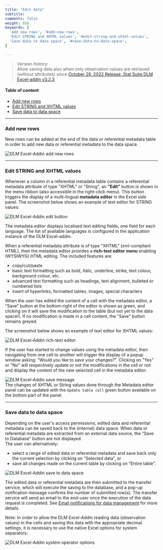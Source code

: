 ```yaml
---
title: "Edit data"
subtitle: 
comments: false
weight: 850
keywords: [
  'Add new rows', '#add-new-rows',
  'Edit STRING and XHTML values', '#edit-string-and-xhtml-values',
  'Save data to data space', '#save-data-to-data-space',
]

---
```


> *Version history:*  
> Allow saving data also when only observation values are retrieved (without attributes) since [October 26, 2022 Release .Stat Suite DLM Excel-addin v3.2.3](https://sis-cc.gitlab.io/dotstatsuite-documentation/changelog/#october-26-2022)  

#### Table of content
- [Add new rows](#add-new-rows)
- [Edit STRING and XHTML values](#edit-string-and-xhtml-values)
- [Save data to data space](#save-data-to-data-space)

---

### Add new rows
New rows can be added at the end of the data or referential metadata table in order to add new data or referential metadata to the data space.

![DLM Excel-Addin add new rows](/dotstatsuite-documentation/images/dlm-excel-addin-new-rows.png)

---

### Edit STRING and XHTML values
Whenever a column in a referential metadata table contains a referential metadata attribute of type "XHTML" or "String", an **"Edit"** button is shown in the menu ribbon (also accessible in the right-click menu). This button triggers the display of a multi-lingual **metadata editor** in the Excel side panel. The screenshot below shows an example of text editor for STRING values:

![DLM Excel-Addin edit button](/dotstatsuite-documentation/images/dlm-excel-addin-edit-string-values.png)

The metadata editor displays localised text editing fields, one field for each language. The list of available languages is configured in the application instance of the DLM Excel-addin.

When a referential metadata attribute is of type "XHTML" (xml-compliant HTML), then the metadata editor provides a **rich-text editor menu** enabling (WYSIWYG) HTML editing. The included features are:  
- copy/cut/paste
- basic text formatting such as bold, italic, underline, strike, text colour, background colour, etc.
- advanced text formatting such as headings, text alignment, bulleted or numbered lists
- insert of hyperlinks, formatted tables, images, special characters

When the user has edited the content of a cell with the metadata editor, a "Save" button at the bottom-right of the editor is shown as green, and clicking on it will save the modification to the table (but not yet to the data space!). If no modification is made in a cell content, the "Save" button remains greyed.

The screenshot below shows an example of text editor for XHTML values:

![DLM Excel-Addin rich-text editor](/dotstatsuite-documentation/images/dlm-excel-addin-edit-html-values.png)

If the user has started to change values using the metadata editor, then navigating from one cell to another will trigger the display of a popup window asking: "Would you like to save your changes?". Clicking on "Yes" or "No" will respectively update or not the modifications in the cell or not and display the content of the new selected cell in the metadata editor. 

![DLM Excel-Addin save message](/dotstatsuite-documentation/images/dlm-excel-addin-save-message.png)  
The changes of XHTML or String values done through the Metadata editor panel can be updated with the `Update table cell` green button available on the bottom part of the panel.  


---

### Save data to data space
Depending on the user's access permissions, edited data and referential metadata can be saved back to the (internal) data space. When data or referential metadata are extracted from an external data source, the “Save to Database” button are not displayed.  
The user can alternatively:
- select a range of edited data or referential metadata and save back only the current selection by clicking on “Selected data”, or
- save all changes made on the current table by clicking on “Entire table”.

![DLM Excel-Addin save to data space](/dotstatsuite-documentation/images/dlm-excel-addin-save-data.png)

The edited data or referential metadata are then submitted to the transfer service, which will execute the saving to the database, and a pop-up notification message confirms the number of submitted row(s). The transfer service will send an email to the end-user once the execution of the data request is completed. See [Email notifications for data management](https://sis-cc.gitlab.io/dotstatsuite-documentation/using-api/message-through-mail/) for more details.

Note: In order to allow the DLM Excel-Addin reading data (observation values) in the cells and saving this data with the appropriate decimal settings, it is necessary to use the native Excel options for system separators:

![DLM Excel-Addin system operator options](https://sis-cc.gitlab.io/dotstatsuite-documentation/images/dlm-excel-addin-system-separator-options.png)

